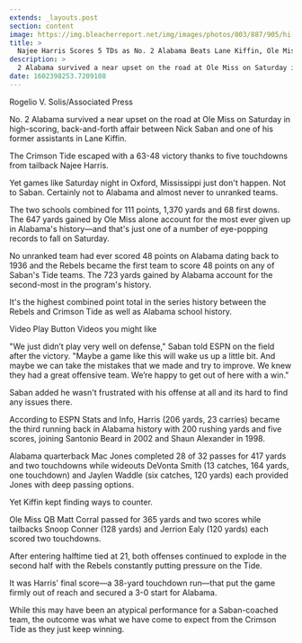 ```yaml
--- 
extends: _layouts.post 
section: content 
image: https://img.bleacherreport.net/img/images/photos/003/887/905/hi-res-c238791dd84fb8414c216fa7001bbdb9_crop_exact.jpg?w=1200&h=1200&q=75 
title: > 
  Najee Harris Scores 5 TDs as No. 2 Alabama Beats Lane Kiffin, Ole Miss 63-48 
description: > 
  2 Alabama survived a near upset on the road at Ole Miss on Saturday in high-scoring, back-and-forth affair between Nick Saban and one of his former assistants in Lane Kiffin.The Crimson Tide escaped with a 63-48 victory thanks to five touchdowns from tailback Najee Harris.It's the highest combined point total in the series history between the Rebels and Crimson Tide as well as Alabama school history.Ole Miss QB Matt Corral passed for 365 yards and two scores while tailbacks Snoop Conner (128 yards) and Jerrion Ealy (120 yards) each scored two touchdowns.It was Harris' final score—a 38-yard touchdown run—that put the game firmly out of reach and secured a 3-0 start for Alabama. 
date: 1602398253.7209108 
--- 
```

Rogelio V. Solis/Associated Press

No. 2 Alabama survived a near upset on the road at Ole Miss on Saturday in high-scoring, back-and-forth affair between Nick Saban and one of his former assistants in Lane Kiffin.



The Crimson Tide escaped with a 63-48 victory thanks to five touchdowns from tailback Najee Harris.

Yet games like Saturday night in Oxford, Mississippi just don't happen. Not to Saban. Certainly not to Alabama and almost never to unranked teams.

The two schools combined for 111 points, 1,370 yards and 68 first downs. The 647 yards gained by Ole Miss alone account for the most ever given up in Alabama's history—and that's just one of a number of eye-popping records to fall on Saturday.

No unranked team had ever scored 48 points on Alabama dating back to 1936 and the Rebels became the first team to score 48 points on any of Saban's Tide teams. The 723 yards gained by Alabama account for the second-most in the program's history.

It's the highest combined point total in the series history between the Rebels and Crimson Tide as well as Alabama school history.

Video Play Button Videos you might like

"We just didn’t play very well on defense," Saban told ESPN on the field after the victory. "Maybe a game like this will wake us up a little bit. And maybe we can take the mistakes that we made and try to improve. We knew they had a great offensive team. We’re happy to get out of here with a win."

Saban added he wasn't frustrated with his offense at all and its hard to find any issues there.

According to ESPN Stats and Info, Harris (206 yards, 23 carries) became the third running back in Alabama history with 200 rushing yards and five scores, joining Santonio Beard in 2002 and Shaun Alexander in 1998.

Alabama quarterback Mac Jones completed 28 of 32 passes for 417 yards and two touchdowns while wideouts DeVonta Smith (13 catches, 164 yards, one touchdown) and Jaylen Waddle (six catches, 120 yards) each provided Jones with deep passing options.

Yet Kiffin kept finding ways to counter.

Ole Miss QB Matt Corral passed for 365 yards and two scores while tailbacks Snoop Conner (128 yards) and Jerrion Ealy (120 yards) each scored two touchdowns.

After entering halftime tied at 21, both offenses continued to explode in the second half with the Rebels constantly putting pressure on the Tide.

It was Harris' final score—a 38-yard touchdown run—that put the game firmly out of reach and secured a 3-0 start for Alabama.

While this may have been an atypical performance for a Saban-coached team, the outcome was what we have come to expect from the Crimson Tide as they just keep winning.